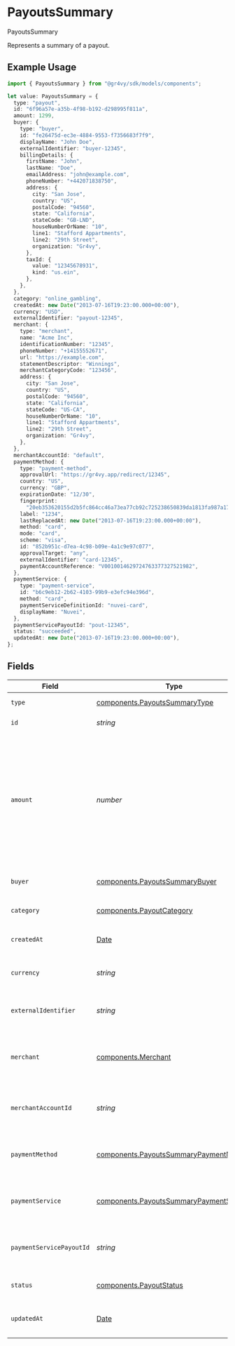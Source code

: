 # PayoutsSummary

PayoutsSummary

Represents a summary of a payout.

## Example Usage

```typescript
import { PayoutsSummary } from "@gr4vy/sdk/models/components";

let value: PayoutsSummary = {
  type: "payout",
  id: "6f96a57e-a35b-4f98-b192-d298995f811a",
  amount: 1299,
  buyer: {
    type: "buyer",
    id: "fe26475d-ec3e-4884-9553-f7356683f7f9",
    displayName: "John Doe",
    externalIdentifier: "buyer-12345",
    billingDetails: {
      firstName: "John",
      lastName: "Doe",
      emailAddress: "john@example.com",
      phoneNumber: "+442071838750",
      address: {
        city: "San Jose",
        country: "US",
        postalCode: "94560",
        state: "California",
        stateCode: "GB-LND",
        houseNumberOrName: "10",
        line1: "Stafford Appartments",
        line2: "29th Street",
        organization: "Gr4vy",
      },
      taxId: {
        value: "12345678931",
        kind: "us.ein",
      },
    },
  },
  category: "online_gambling",
  createdAt: new Date("2013-07-16T19:23:00.000+00:00"),
  currency: "USD",
  externalIdentifier: "payout-12345",
  merchant: {
    type: "merchant",
    name: "Acme Inc",
    identificationNumber: "12345",
    phoneNumber: "+14155552671",
    url: "https://example.com",
    statementDescriptor: "Winnings",
    merchantCategoryCode: "123456",
    address: {
      city: "San Jose",
      country: "US",
      postalCode: "94560",
      state: "California",
      stateCode: "US-CA",
      houseNumberOrName: "10",
      line1: "Stafford Appartments",
      line2: "29th Street",
      organization: "Gr4vy",
    },
  },
  merchantAccountId: "default",
  paymentMethod: {
    type: "payment-method",
    approvalUrl: "https://gr4vy.app/redirect/12345",
    country: "US",
    currency: "GBP",
    expirationDate: "12/30",
    fingerprint:
      "20eb353620155d2b5fc864cc46a73ea77cb92c725238650839da1813fa987a17",
    label: "1234",
    lastReplacedAt: new Date("2013-07-16T19:23:00.000+00:00"),
    method: "card",
    mode: "card",
    scheme: "visa",
    id: "852b951c-d7ea-4c98-b09e-4a1c9e97c077",
    approvalTarget: "any",
    externalIdentifier: "card-12345",
    paymentAccountReference: "V0010014629724763377327521982",
  },
  paymentService: {
    type: "payment-service",
    id: "b6c9eb12-2b62-4103-99b9-e3efc94e396d",
    method: "card",
    paymentServiceDefinitionId: "nuvei-card",
    displayName: "Nuvei",
  },
  paymentServicePayoutId: "pout-12345",
  status: "succeeded",
  updatedAt: new Date("2013-07-16T19:23:00.000+00:00"),
};
```

## Fields

| Field                                                                                                                                                      | Type                                                                                                                                                       | Required                                                                                                                                                   | Description                                                                                                                                                | Example                                                                                                                                                    |
| ---------------------------------------------------------------------------------------------------------------------------------------------------------- | ---------------------------------------------------------------------------------------------------------------------------------------------------------- | ---------------------------------------------------------------------------------------------------------------------------------------------------------- | ---------------------------------------------------------------------------------------------------------------------------------------------------------- | ---------------------------------------------------------------------------------------------------------------------------------------------------------- |
| `type`                                                                                                                                                     | [components.PayoutsSummaryType](../../models/components/payoutssummarytype.md)                                                                             | :heavy_minus_sign:                                                                                                                                         | Always `payout`.                                                                                                                                           | payout                                                                                                                                                     |
| `id`                                                                                                                                                       | *string*                                                                                                                                                   | :heavy_minus_sign:                                                                                                                                         | The ID for the payout.                                                                                                                                     | 6f96a57e-a35b-4f98-b192-d298995f811a                                                                                                                       |
| `amount`                                                                                                                                                   | *number*                                                                                                                                                   | :heavy_check_mark:                                                                                                                                         | The monetary amount for this payout, in the smallest currency unit for the given currency, for example `1299` cents to create an authorization for $12.99. | 1299                                                                                                                                                       |
| `buyer`                                                                                                                                                    | [components.PayoutsSummaryBuyer](../../models/components/payoutssummarybuyer.md)                                                                           | :heavy_minus_sign:                                                                                                                                         | The buyer used for this payout.                                                                                                                            |                                                                                                                                                            |
| `category`                                                                                                                                                 | [components.PayoutCategory](../../models/components/payoutcategory.md)                                                                                     | :heavy_minus_sign:                                                                                                                                         | The type of payout to process.                                                                                                                             | online_gambling                                                                                                                                            |
| `createdAt`                                                                                                                                                | [Date](https://developer.mozilla.org/en-US/docs/Web/JavaScript/Reference/Global_Objects/Date)                                                              | :heavy_check_mark:                                                                                                                                         | The date this payout was created at.                                                                                                                       | 2013-07-16T19:23:00.000+00:00                                                                                                                              |
| `currency`                                                                                                                                                 | *string*                                                                                                                                                   | :heavy_check_mark:                                                                                                                                         | A supported ISO-4217 currency code.                                                                                                                        | EUR                                                                                                                                                        |
| `externalIdentifier`                                                                                                                                       | *string*                                                                                                                                                   | :heavy_minus_sign:                                                                                                                                         | The merchant identifier for this payout.                                                                                                                   | payout-12345                                                                                                                                               |
| `merchant`                                                                                                                                                 | [components.Merchant](../../models/components/merchant.md)                                                                                                 | :heavy_minus_sign:                                                                                                                                         | The merchant details associated to this payout.                                                                                                            |                                                                                                                                                            |
| `merchantAccountId`                                                                                                                                        | *string*                                                                                                                                                   | :heavy_minus_sign:                                                                                                                                         | The ID of the merchant account this payout was created for.                                                                                                | default                                                                                                                                                    |
| `paymentMethod`                                                                                                                                            | [components.PayoutsSummaryPaymentMethod](../../models/components/payoutssummarypaymentmethod.md)                                                           | :heavy_check_mark:                                                                                                                                         | The payment method used for this payout.                                                                                                                   |                                                                                                                                                            |
| `paymentService`                                                                                                                                           | [components.PayoutsSummaryPaymentService](../../models/components/payoutssummarypaymentservice.md)                                                         | :heavy_check_mark:                                                                                                                                         | The payment service used for this payout.                                                                                                                  |                                                                                                                                                            |
| `paymentServicePayoutId`                                                                                                                                   | *string*                                                                                                                                                   | :heavy_minus_sign:                                                                                                                                         | The ID of the payout in the underlying payment service.                                                                                                    | pout-12345                                                                                                                                                 |
| `status`                                                                                                                                                   | [components.PayoutStatus](../../models/components/payoutstatus.md)                                                                                         | :heavy_check_mark:                                                                                                                                         | The status of the payout.                                                                                                                                  | succeeded                                                                                                                                                  |
| `updatedAt`                                                                                                                                                | [Date](https://developer.mozilla.org/en-US/docs/Web/JavaScript/Reference/Global_Objects/Date)                                                              | :heavy_check_mark:                                                                                                                                         | The date this payout was last updated at.                                                                                                                  | 2013-07-16T19:23:00.000+00:00                                                                                                                              |